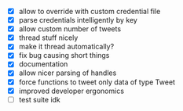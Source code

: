 - [x] allow to override with custom credential file
- [x] parse credentials intelligently by key
- [x] allow custom number of tweets
- [x] thread stuff nicely
- [x] make it thread automatically?
- [x] fix bug causing short things
- [x] documentation
- [x] allow nicer parsing of handles
- [x] force functions to tweet only data of type Tweet
- [x] improved developer ergonomics
- [ ] test suite idk
